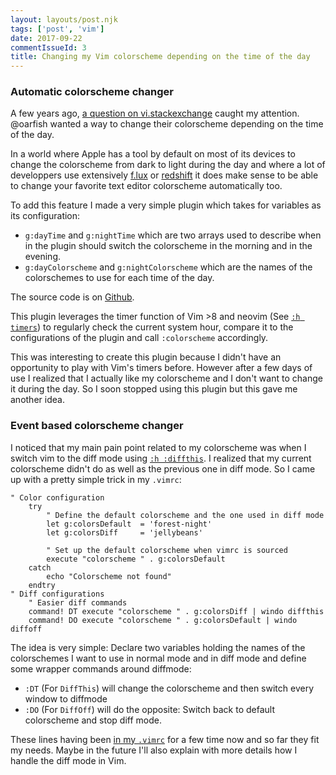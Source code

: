 ```yaml
---
layout: layouts/post.njk
tags: ['post', 'vim']
date: 2017-09-22
commentIssueId: 3
title: Changing my Vim colorscheme depending on the time of the day
---
```


### Automatic colorscheme changer

A few years ago, [a question on vi.stackexchange](https://vi.stackexchange.com/q/13660/1841) caught my attention. @oarfish wanted a way to change their colorscheme depending on the time of the day.

In a world where Apple has a tool by default on most of its devices to change the colorscheme from dark to light during the day and where a lot of developpers use extensively [f.lux](https://justgetflux.com/) or [redshift](http://jonls.dk/redshift/) it does make sense to be able to change your favorite text editor colorscheme automatically too.

To add this feature I made a very simple plugin which takes for variables as its configuration:

-   `g:dayTime` and `g:nightTime` which are two arrays used to describe when in the plugin should switch the colorscheme in the morning and in the evening.
-   `g:dayColorscheme` and `g:nightColorscheme` which are the names of the colorschemes to use for each time of the day.

The source code is on [Github](https://github.com/statox/colorscheme-changer.vim).

This plugin leverages the timer function of Vim >8 and neovim (See [`:h timers`](http://vimhelp.appspot.com/eval.txt.html#timers)) to regularly check the current system hour, compare it to the configurations of the plugin and call `:colorscheme` accordingly.

This was interesting to create this plugin because I didn't have an opportunity to play with Vim's timers before. However after a few days of use I realized that I actually like my colorscheme and I don't want to change it during the day. So I soon stopped using this plugin but this gave me another idea.

### Event based colorscheme changer

I noticed that my main pain point related to my colorscheme was when I switch vim to the diff mode using [`:h :diffthis`](http://vimhelp.appspot.com/diff.txt.html#%3Adiffthis). I realized that my current colorscheme didn't do as well as the previous one in diff mode. So I came up with a pretty simple trick in my `.vimrc`:

```vim
" Color configuration
    try
        " Define the default colorscheme and the one used in diff mode
        let g:colorsDefault  = 'forest-night'
        let g:colorsDiff     = 'jellybeans'

        " Set up the default colorscheme when vimrc is sourced
        execute "colorscheme " . g:colorsDefault
    catch
        echo "Colorscheme not found"
    endtry
" Diff configurations
    " Easier diff commands
    command! DT execute "colorscheme " . g:colorsDiff | windo diffthis
    command! DO execute "colorscheme " . g:colorsDefault | windo diffoff
```

The idea is very simple: Declare two variables holding the names of the colorschemes I want to use in normal mode and in diff mode and define some wrapper commands around diffmode:

-   `:DT` (For `DiffThis`) will change the colorscheme and then switch every window to diffmode
-   `:DO` (For `DiffOff`) will do the opposite: Switch back to default colorscheme and stop diff mode.

These lines having been [in my `.vimrc`](https://github.com/statox/dotfiles/blob/7fd57caab6f7e610529b976ec45728c650a1322b/vimrc#L381-L403) for a few time now and so far they fit my needs. Maybe in the future I'll also explain with more details how I handle the diff mode in Vim.
